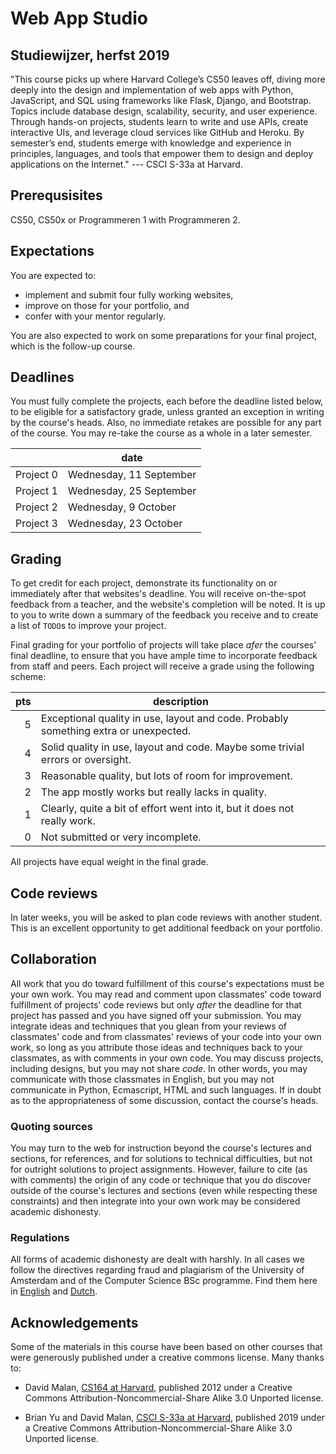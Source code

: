 # Web App Studio

## Studiewijzer, herfst 2019

"This course picks up where Harvard College’s CS50 leaves off, diving more deeply into the design and implementation of web apps with Python, JavaScript, and SQL using frameworks like Flask, Django, and Bootstrap. Topics include database design, scalability, security, and user experience. Through hands-on projects, students learn to write and use APIs, create interactive UIs, and leverage cloud services like GitHub and Heroku. By semester’s end, students emerge with knowledge and experience in principles, languages, and tools that empower them to design and deploy applications on the Internet." --- CSCI S-33a at Harvard.


## Prerequsisites

CS50, CS50x or Programmeren 1 with Programmeren 2.


## Expectations

You are expected to:

- implement and submit four fully working websites,
- improve on those for your portfolio, and
- confer with your mentor regularly.

You are also expected to work on some preparations for your final project, which is the follow-up course.


## Deadlines

You must fully complete the projects, each before the deadline listed below, to be eligible for a satisfactory grade, unless granted an exception in writing by the course's heads. Also, no immediate retakes are possible for any part of the course. You may re-take the course as a whole in a later semester.

|           | date                    |  
| --------- | ----------------------- |  
| Project 0 | Wednesday, 11 September |  
| Project 1 | Wednesday, 25 September |  
| Project 2 | Wednesday, 9 October    |  
| Project 3 | Wednesday, 23 October   |  


## Grading

To get credit for each project, demonstrate its functionality on or immediately after that websites's deadline. You will receive on-the-spot feedback from a teacher, and the website's completion will be noted. It is up to you to write down a summary of the feedback you receive and to create a list of `TODO`s to improve your project.

Final grading for your portfolio of projects will take place *afer* the courses' final deadline, to ensure that you have ample time to incorporate feedback from staff and peers. Each project will receive a grade using the following scheme:

| pts | description                                                                          |  
| --: | ------------------------------------------------------------------------------------ |  
|   5 | Exceptional quality in use, layout and code. Probably something extra or unexpected. |  
|   4 | Solid quality in use, layout and code. Maybe some trivial errors or oversight.       |  
|   3 | Reasonable quality, but lots of room for improvement.                                |  
|   2 | The app mostly works but really lacks in quality.                                    |  
|   1 | Clearly, quite a bit of effort went into it, but it does not really work.            |  
|   0 | Not submitted or very incomplete.                                                    |  

All projects have equal weight in the final grade.


## Code reviews

In later weeks, you will be asked to plan code reviews with another student. This is an excellent opportunity to get additional feedback on your portfolio.


## Collaboration

All work that you do toward fulfillment of this course's expectations must be
your own work. You may read and comment upon classmates' code toward
fulfillment of projects' code reviews but only *after* the deadline for that project has passed and you have signed off your submission. You may integrate ideas and
techniques that you glean from your reviews of classmates' code and from
classmates' reviews of your code into your own work, so long as you attribute
those ideas and techniques back to your classmates, as with comments in your
own code. You may discuss projects, including designs, but you may not share
*code*. In other words, you may communicate with those classmates in English,
but you may not communicate in Python, Ecmascript, HTML and such languages.
If in doubt as to the appropriateness of some discussion, contact the course's
heads.


### Quoting sources 

You may turn to the web for instruction beyond the course's lectures and
sections, for references, and for solutions to technical difficulties, but not
for outright solutions to project assignments. However,
failure to cite (as with comments) the origin of any code or technique that you
do discover outside of the course's lectures and sections (even while
respecting these constraints) and then integrate into your own work may be
considered academic dishonesty.


### Regulations

All forms of academic dishonesty are dealt with harshly. In all cases we follow the directives
regarding fraud and plagiarism of the University of Amsterdam and of the Computer Science BSc
programme. Find them here in [English] and [Dutch].

[Dutch]: http://student.uva.nl/az/a-z-lijst/a-z-lijst/content/folder/fraude-plagiaat-en-bronvermelding/plagiaat-en-fraude.html
[English]: http://student.uva.nl/en/az/a-z/a-z/content/folder/plagiarism-and-fraud/plagiarism-and-fraud.html


## Acknowledgements

Some of the materials in this course have been based on other courses that were generously published under a creative commons license. Many thanks to:

- David Malan, [CS164 at Harvard](http://cs164.tv/2012/spring/), published 2012 under a Creative Commons Attribution-Noncommercial-Share Alike 3.0 Unported license.

- Brian Yu and David Malan, [CSCI S-33a at Harvard](https://cs50.harvard.edu/extension/web/2019/spring/syllabus/), published 2019 under a Creative Commons Attribution-Noncommercial-Share Alike 3.0 Unported license.
